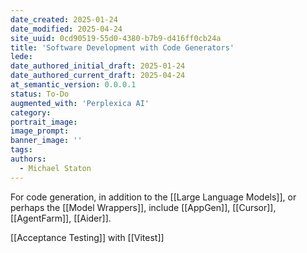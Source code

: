 ```yaml
---
date_created: 2025-01-24
date_modified: 2025-04-24
site_uuid: 0cd90519-55d0-4380-b7b9-d416ff0cb24a
title: 'Software Development with Code Generators'
lede: 
date_authored_initial_draft: 2025-01-24
date_authored_current_draft: 2025-04-24
at_semantic_version: 0.0.0.1
status: To-Do
augmented_with: 'Perplexica AI'
category: 
portrait_image: 
image_prompt: 
banner_image: ''
tags:
authors:
  - Michael Staton
---
```


For code generation, in addition to the [[Large Language Models]], or perhaps the [[Model Wrappers]], include [[AppGen]], [[Cursor]], [[AgentFarm]], [[Aider]]. 

[[Acceptance Testing]] with [[Vitest]]